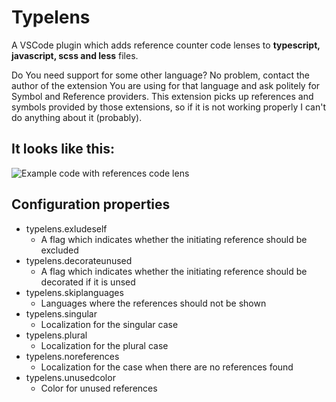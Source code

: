 # Typelens

A VSCode plugin which adds reference counter code lenses to **typescript, javascript, scss and less** files.

Do You need support for some other language? No problem, contact the author of the extension You are using for that language and ask
politely for Symbol and Reference providers. This extension picks up references and symbols provided by those extensions, so if it is not working
properly I can't do anything about it (probably).

## It looks like this:
![Example code with references code lens](https://raw.githubusercontent.com/kisstkondoros/typelens/master/screenshot.png)

## Configuration properties

- typelens.exludeself
  - A flag which indicates whether the initiating reference should be excluded
- typelens.decorateunused
  - A flag which indicates whether the initiating reference should be decorated if it is unsed
- typelens.skiplanguages
  - Languages where the references should not be shown
- typelens.singular
  - Localization for the singular case
- typelens.plural
  - Localization for the plural case
- typelens.noreferences
  - Localization for the case when there are no references found
- typelens.unusedcolor
  - Color for unused references

